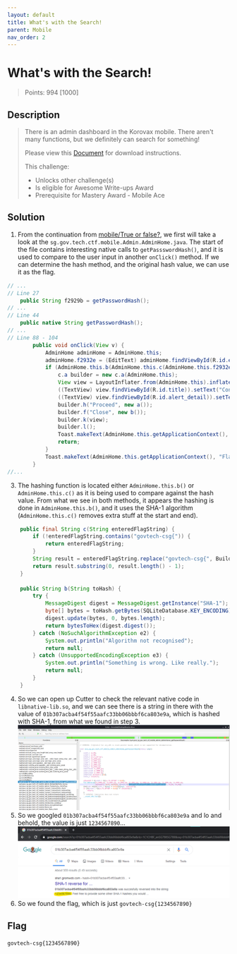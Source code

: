 ```yaml
---
layout: default
title: What's with the Search!
parent: Mobile
nav_order: 2
---
```

# What's with the Search!

> Points: 994 [1000]

## Description

> There is an admin dashboard in the Korovax mobile. There aren't many functions, but we definitely can search for something!
> 
> Please view this [Document](https://docs.google.com/document/d/1GrQ6znlN2Z0tu_uAPAs1qrn6by24I51mq8RIIHmFGDU/edit?usp=sharing) for download instructions.
> 
> This challenge:
> - Unlocks other challenge(s)
> - Is eligible for Awesome Write-ups Award
> - Prerequisite for Mastery Award - Mobile Ace

## Solution
1. From the continuation from [mobile/True or false?](../True%20or%20false), we first will take a look at the `sg.gov.tech.ctf.mobile.Admin.AdminHome.java`. The start of the file contains interesting native calls to `getPassswordHash()`, and it is used to compare to the user input in another `onClick()` method. If we can determine the hash method, and the original hash value, we can use it as the flag.
```java
// ...
// Line 27
    public String f2929b = getPasswordHash();
// ...
// Line 44
    public native String getPasswordHash();
// ...
// Line 88 - 104
        public void onClick(View v) {
            AdminHome adminHome = AdminHome.this;
            adminHome.f2932e = (EditText) adminHome.findViewById(R.id.editText_enteredFlag);
            if (AdminHome.this.b(AdminHome.this.c(AdminHome.this.f2932e.getText().toString())).equalsIgnoreCase(AdminHome.this.f2929b)) {
                c.a builder = new c.a(AdminHome.this);
                View view = LayoutInflater.from(AdminHome.this).inflate(R.layout.custom_alert, (ViewGroup) null);
                ((TextView) view.findViewById(R.id.title)).setText("Congrats!");
                ((TextView) view.findViewById(R.id.alert_detail)).setText("Add govtech-csg{} to what you found!");
                builder.h("Proceed", new a());
                builder.f("Close", new b());
                builder.k(view);
                builder.l();
                Toast.makeText(AdminHome.this.getApplicationContext(), "Flag is correct!", 0).show();
                return;
            }
            Toast.makeText(AdminHome.this.getApplicationContext(), "Flag is wrong!", 0).show();
        }
//...
```
3. The hashing function is located either `AdminHome.this.b()` or `AdminHome.this.c()` as it is being used to compare against the hash value. From what we see in both methods, it appears the hashing is done in `AdminHome.this.b()`, and it uses the SHA-1 algorithm (`AdminHome.this.c()` removes extra stuff at the start and end).
```java
    public final String c(String enteredFlagString) {
        if (!enteredFlagString.contains("govtech-csg{")) {
            return enteredFlagString;
        }
        String result = enteredFlagString.replace("govtech-csg{", BuildConfig.FLAVOR);
        return result.substring(0, result.length() - 1);
    }

    public String b(String toHash) {
        try {
            MessageDigest digest = MessageDigest.getInstance("SHA-1");
            byte[] bytes = toHash.getBytes(SQLiteDatabase.KEY_ENCODING);
            digest.update(bytes, 0, bytes.length);
            return bytesToHex(digest.digest());
        } catch (NoSuchAlgorithmException e2) {
            System.out.println("Algorithm not recognised");
            return null;
        } catch (UnsupportedEncodingException e3) {
            System.out.println("Something is wrong. Like really.");
            return null;
        }
    }
```
4. So we can open up Cutter to check the relevant native code in `libnative-lib.so`, and we can see there is a string in there with the value of `01b307acba4f54f55aafc33bb06bbbf6ca803e9a`, which is hashed with SHA-1, from what we found in step 3.
![Cutter](cutter.png)
5. So we googled `01b307acba4f54f55aafc33bb06bbbf6ca803e9a` and lo and behold, the value is just `1234567890`...
![Google](google.png)
6. So we found the flag, which is just `govtech-csg{1234567890}`

## Flag
`govtech-csg{1234567890}`